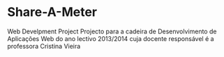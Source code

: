 Share-A-Meter
=============

Web Develpment Project
Projecto para a cadeira de Desenvolvimento de Aplicações Web do ano lectivo 2013/2014 cuja docente responsável é a professora Cristina Vieira
